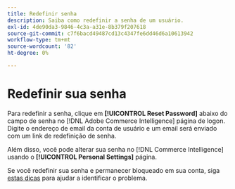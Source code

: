 ```yaml
---
title: Redefinir senha
description: Saiba como redefinir a senha de um usuário.
exl-id: 4de90da3-9846-4c3a-a31e-8b379f207618
source-git-commit: c7f6bacd49487cd13c4347fe6dd46d6a10613942
workflow-type: tm+mt
source-wordcount: '82'
ht-degree: 0%

---
```


# Redefinir sua senha

Para redefinir a senha, clique em **[!UICONTROL Reset Password]** abaixo do campo de senha no [!DNL Adobe Commerce Intelligence] página de logon. Digite o endereço de email da conta de usuário e um email será enviado com um link de redefinição de senha.

Além disso, você pode alterar sua senha no [!DNL Commerce Intelligence] usando o **[!UICONTROL Personal Settings]** página.

Se você redefinir sua senha e permanecer bloqueado em sua conta, siga [estas dicas](https://experienceleague.adobe.com/docs/commerce-knowledge-base/kb/troubleshooting/miscellaneous/troubleshooting-mbi-account-lockout.html) para ajudar a identificar o problema.
